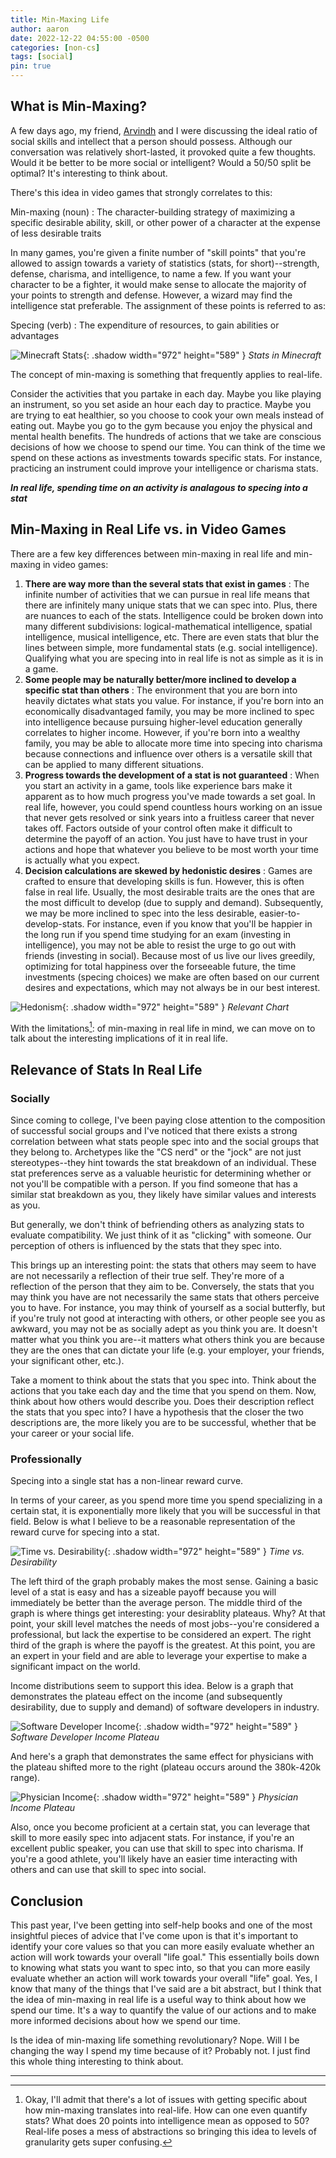 ```yaml
---
title: Min-Maxing Life
author: aaron
date: 2022-12-22 04:55:00 -0500
categories: [non-cs]
tags: [social]
pin: true
---
```


## What is Min-Maxing?
A few days ago, my friend, [Arvindh](https://arvindh-manian.github.io/ "Arvindh's Blog") and I were discussing the ideal ratio of social skills and intellect that a person should possess. Although our conversation was relatively short-lasted, it provoked quite a few thoughts. Would it be better to be more social or intelligent? Would a 50/50 split be optimal? It's interesting to think about.

There's this idea in video games that strongly correlates to this:

Min-maxing (noun)
: The character-building strategy of maximizing a specific desirable ability, skill, or other power of a character at the expense of less desirable traits

In many games, you're given a finite number of "skill points" that you're allowed to assign towards a variety of statistics (stats, for short)--strength, defense, charisma, and intelligence, to name a few. If you want your character to be a fighter, it would make sense to allocate the majority of your points to strength and defense. However, a wizard may find the intelligence stat preferable. The assignment of these points is referred to as:

Specing (verb)
: The expenditure of resources, to gain abilities or advantages

![Minecraft Stats](/assets/img/posts/2022-12-22-min-maxing-life/minecraft-stats.jpg){: .shadow width="972" height="589" }
_Stats in Minecraft_

The concept of min-maxing is something that frequently applies to real-life.

Consider the activities that you partake in each day. Maybe you like playing an instrument, so you set aside an hour each day to practice. Maybe you are trying to eat healthier, so you choose to cook your own meals instead of eating out. Maybe you go to the gym because you enjoy the physical and mental health benefits. The hundreds of actions that we take are conscious decisions of how we choose to spend our time. You can think of the time we spend on these actions as investments towards specific stats. For instance, practicing an instrument could improve your intelligence or charisma stats.

**_In real life, spending time on an activity is analagous to specing into a stat_**

## Min-Maxing in Real Life vs. in Video Games

There are a few key differences between min-maxing in real life and min-maxing in video games:

1. **There are way more than the several stats that exist in games**
: The infinite number of activities that we can pursue in real life means that there are infinitely many unique stats that we can spec into. Plus, there are nuances to each of the stats. Intelligence could be broken down into many different subdivisions: logical-mathematical intelligence, spatial intelligence, musical intelligence, etc. There are even stats that blur the lines between simple, more fundamental stats (e.g. social intelligence). Qualifying what you are specing into in real life is not as simple as it is in a game.
2. **Some people may be naturally better/more inclined to develop a specific stat than others**
: The environment that you are born into heavily dictates what stats you value. For instance, if you're born into an economically disadvantaged family, you may be more inclined to spec into intelligence because pursuing higher-level education generally correlates to higher income. However, if you're born into a wealthy family, you may be able to allocate more time into specing into charisma because connections and influence over others is a versatile skill that can be applied to many different situations.
3. **Progress towards the development of a stat is not guaranteed**
: When you start an activity in a game, tools like experience bars make it apparent as to how much progress you've made towards a set goal. In real life, however, you could spend countless hours working on an issue that never gets resolved or sink years into a fruitless career that never takes off. Factors outside of your control often make it difficult to determine the payoff of an action. You just have to have trust in your actions and hope that whatever you believe to be most worth your time is actually what you expect.
4. **Decision calculations are skewed by hedonistic desires**
: Games are crafted to ensure that developing skills is fun. However, this is often false in real life. Usually, the most desirable traits are the ones that are the most difficult to develop (due to supply and demand). Subsequently, we may be more inclined to spec into the less desirable, easier-to-develop-stats. For instance, even if you know that you'll be happier in the long run if you spend time studying for an exam (investing in intelligence), you may not be able to resist the urge to go out with friends (investing in social). Because most of us live our lives greedily, optimizing for total happiness over the forseeable future, the time investments (specing choices) we make are often based on our current desires and expectations, which may not always be in our best interest.

![Hedonism](/assets/img/posts/2022-12-22-min-maxing-life/hedonism.jpg){: .shadow width="972" height="589" }
_Relevant Chart_

With the limitations[^fn1]: of min-maxing in real life in mind, we can move on to talk about the interesting implications of it in real life.  


## Relevance of Stats In Real Life

### Socially
Since coming to college, I've been paying close attention to the composition of successful social groups and I've noticed that there exists a strong correlation between what stats people spec into and the social groups that they belong to. Archetypes like the "CS nerd" or the "jock" are not just stereotypes--they hint towards the stat breakdown of an individual. These stat preferences serve as a valuable heuristic for determining whether or not you'll be compatible with a person. If you find someone that has a similar stat breakdown as you, they likely have similar values and interests as you. 

But generally, we don't think of befriending others as analyzing stats to evaluate compatibility. We just think of it as "clicking" with someone. Our perception of others is influenced by the stats that they spec into.

This brings up an interesting point: the stats that others may seem to have are not necessarily a reflection of their true self. They're more of a reflection of the person that they aim to be. Conversely, the stats that you may think you have are not necessarily the same stats that others perceive you to have. For instance, you may think of yourself as a social butterfly, but if you're truly not good at interacting with others, or other people see you as awkward, you may not be as socially adept as you think you are. It doesn't matter what you think you are--it matters what others think you are because they are the ones that can dictate your life (e.g. your employer, your friends, your significant other, etc.).

Take a moment to think about the stats that you spec into. Think about the actions that you take each day and the time that you spend on them. Now, think about how others would describe you. Does their description reflect the stats that you spec into? I have a hypothesis that the closer the two descriptions are, the more likely you are to be successful, whether that be your career or your social life.

### Professionally
Specing into a single stat has a non-linear reward curve.

In terms of your career, as you spend more time you spend specializing in a certain stat, it is exponentially more likely that you will be successful in that field. Below is what I believe to be a reasonable representation of the reward curve for specing into a stat.

![Time vs. Desirability](/assets/img/posts/2022-12-22-min-maxing-life/time-vs-desirability.png){: .shadow width="972" height="589" }
_Time vs. Desirability_

The left third of the graph probably makes the most sense. Gaining a basic level of a stat is easy and has a sizeable payoff because you will immediately be better than the average person. The middle third of the graph is where things get interesting: your desirablity plateaus. Why? At that point, your skill level matches the needs of most jobs--you're considered a professional, but lack the expertise to be considered an expert. The right third of the graph is where the payoff is the greatest. At this point, you are an expert in your field and are able to leverage your expertise to make a significant impact on the world.

Income distributions seem to support this idea. Below is a graph that demonstrates the plateau effect on the income (and subsequently desirability, due to supply and demand) of software developers in industry. 

![Software Developer Income](/assets/img/posts/2022-12-22-min-maxing-life/software-income.png){: .shadow width="972" height="589" }
_Software Developer Income Plateau_

And here's a graph that demonstrates the same effect for physicians with the plateau shifted more to the right (plateau occurs around the 380k-420k range).

![Physician Income](/assets/img/posts/2022-12-22-min-maxing-life/physician-income.png){: .shadow width="972" height="589" }
_Physician Income Plateau_

Also, once you become proficient at a certain stat, you can leverage that skill to more easily spec into adjacent stats. For instance, if you're an excellent public speaker, you can use that skill to spec into charisma. If you're a good athlete, you'll likely have an easier time interacting with others and can use that skill to spec into social.

## Conclusion

This past year, I've been getting into self-help books and one of the most insightful pieces of advice that I've come upon is that it's important to identify your core values so that you can more easily evaluate whether an action will work towards your overall "life goal." This essentially boils down to knowing what stats you want to spec into, so that you can more easily evaluate whether an action will work towards your overall "life" goal. Yes, I know that many of the things that I've said are a bit abstract, but I think that the idea of min-maxing in real life is a useful way to think about how we spend our time. It's a way to quantify the value of our actions and to make more informed decisions about how we spend our time.

Is the idea of min-maxing life something revolutionary? Nope. Will I be changing the way I spend my time because of it? Probably not. I just find this whole thing interesting to think about.  

---

[^fn1]: Okay, I'll admit that there's a lot of issues with getting specific about how min-maxing translates into real-life. How can one even quantify stats? What does 20 points into intelligence mean as opposed to 50? Real-life poses a mess of abstractions so bringing this idea to levels of granularity gets super confusing.